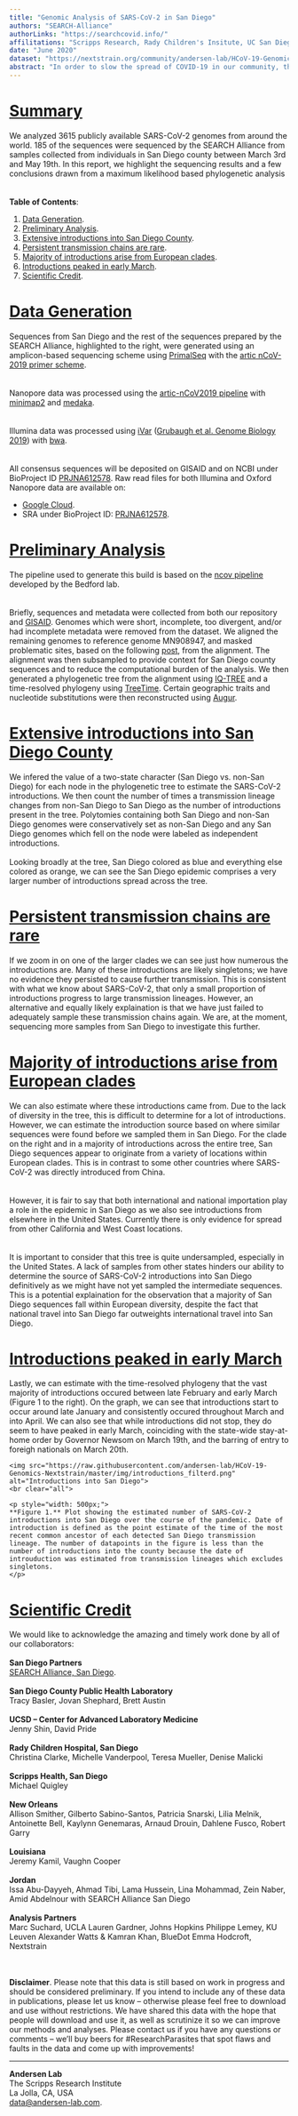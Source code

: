 ```yaml
---
title: "Genomic Analysis of SARS-CoV-2 in San Diego"
authors: "SEARCH-Alliance"
authorLinks: "https://searchcovid.info/"
affilitations: "Scripps Research, Rady Children's Insitute, UC San Diego"
date: "June 2020"
dataset: "https://nextstrain.org/community/andersen-lab/HCoV-19-Genomics-Nextstrain/hCoV-19/usa/sandiego"
abstract: "In order to slow the spread of COVID-19 in our community, the SEARCH Alliance is sequencing virus samples from healthcare workers and utilizing publicly available genomic data to track the spread and evolution of SARS-CoV-2."
---
```


# [Summary](https://nextstrain.org/community/andersen-lab/HCoV-19-Genomics-Nextstrain/hCoV-19/usa/sandiego?c=region&d=tree&legend=open&onlyPanels&p=full&sidebar=closed)

We analyzed 3615 publicly available SARS-CoV-2 genomes from around the world. 185 of the sequences were sequenced by the SEARCH Alliance from samples collected from individuals in San Diego county between March 3rd and May 19th. In this report, we highlight the sequencing results and a few conclusions drawn from a maximum likelihood based phylogenetic analysis  
<br><br>
**Table of Contents**:  
1. [Data Generation](https://nextstrain.org/community/narratives/andersen-lab/HCoV-19-Genomics-Nextstrain?n=2).
2. [Preliminary Analysis](https://nextstrain.org/community/narratives/andersen-lab/HCoV-19-Genomics-Nextstrain?n=3).
3. [Extensive introductions into San Diego County](https://nextstrain.org/community/narratives/andersen-lab/HCoV-19-Genomics-Nextstrain?n=4).
3. [Persistent transmission chains are rare](https://nextstrain.org/community/narratives/andersen-lab/HCoV-19-Genomics-Nextstrain?n=5).
4. [Majority of introductions arise from European clades](https://nextstrain.org/community/narratives/andersen-lab/HCoV-19-Genomics-Nextstrain?n=6).
5. [Introductions peaked in early March](https://nextstrain.org/community/narratives/andersen-lab/HCoV-19-Genomics-Nextstrain?n=7).
6. [Scientific Credit](https://nextstrain.org/community/narratives/andersen-lab/HCoV-19-Genomics-Nextstrain?n=8).


# [Data Generation](https://nextstrain.org/community/andersen-lab/HCoV-19-Genomics-Nextstrain/hCoV-19/usa/sandiego?c=region&d=tree&f_location=San%20Diego&legend=open&onlyPanels&p=full&sidebar=closed)
Sequences from San Diego and the rest of the sequences prepared by the SEARCH Alliance, highlighted to the right, were generated using an amplicon-based sequencing scheme using [PrimalSeq](https://www.nature.com/articles/nprot.2017.066) with the [artic nCoV-2019 primer scheme](https://github.com/artic-network/artic-ncov2019/tree/master/primer_schemes/nCoV-2019).  
<br><br>
Nanopore data was processed using the [artic-nCoV2019 pipeline](https://github.com/artic-network/artic-ncov2019) with [minimap2](https://github.com/lh3/minimap2) and [medaka](https://github.com/nanoporetech/medaka).  
<br><br>
Illumina data was processed using [iVar](https://github.com/andersen-lab/ivar) ([Grubaugh et al. Genome Biology 2019](https://genomebiology.biomedcentral.com/articles/10.1186/s13059-018-1618-7)) with [bwa](https://github.com/lh3/bwa).  
<br><br>
All consensus sequences will be deposited on GISAID and on NCBI under BioProject ID [PRJNA612578](https://www.ncbi.nlm.nih.gov/bioproject/612578). Raw read files for both Illumina and Oxford Nanopore data are available on:  
* [Google Cloud](https://console.cloud.google.com/storage/browser/andersen-lab_hcov-19-genomics).  
* SRA under BioProject ID: [PRJNA612578](https://www.ncbi.nlm.nih.gov/bioproject/612578).  


# [Preliminary Analysis](https://nextstrain.org/community/andersen-lab/HCoV-19-Genomics-Nextstrain/hCoV-19/usa/sandiego?c=region&d=tree&f_location=San%20Diego&legend=open&onlyPanels&p=full&sidebar=closed)
The pipeline used to generate this build is based on the [ncov pipeline](https://github.com/nextstrain/ncov) developed by the Bedford lab.  
<br><br>
Briefly, sequences and metadata were collected from both our repository and [GISAID](https://gisaid.org/). Genomes which were short, incomplete, too divergent, and/or had incomplete metadata were removed from the dataset. We aligned the remaining genomes to reference genome MN908947, and masked problematic sites, based on the following [post](https://virological.org/t/issues-with-sars-cov-2-sequencing-data/473), from the alignment. The alignment was then subsampled to provide context for San Diego county sequences and to reduce the computational burden of the analysis. We then generated a phylogenetic tree from the alignment using [IQ-TREE](http://www.iqtree.org/) and a time-resolved phylogeny using [TreeTime](https://github.com/neherlab/treetime). Certain geographic traits and nucleotide substitutions were then reconstructed using [Augur](https://github.com/nextstrain/augur).  


# [Extensive introductions into San Diego County](https://nextstrain.org/community/andersen-lab/HCoV-19-Genomics-Nextstrain/hCoV-19/usa/sandiego?c=focal&d=tree&f_location=San%20Diego&p=full&sidebar=closed&legend=closed)
We infered the value of a two-state character (San Diego vs. non-San Diego) for each node in the phylogenetic tree to estimate the SARS-CoV-2 introductions. We then count the number of times a transmission lineage changes from non-San Diego to San Diego as the number of introductions present in the tree. Polytomies containing both San Diego and non-San Diego genomes were conservatively set as non-San Diego and any San Diego genomes which fell on the node were labeled as independent introductions. 
<br><br>
Looking broadly at the tree, San Diego colored as blue and everything else colored as orange, we can see the San Diego epidemic comprises a very larger number of introductions spread across the tree.  


# [Persistent transmission chains are rare](https://nextstrain.org/community/andersen-lab/HCoV-19-Genomics-Nextstrain/hCoV-19/usa/sandiego?c=focal&d=tree&f_location=San%20Diego&label=clade:Z1&legend=closed&m=div&onlyPanels&p=full&sidebar=closed)
If we zoom in on one of the larger clades we can see just how numerous the introductions are. Many of these introductions are likely singletons; we have no evidence they persisted to cause further transmission. This is consistent with what we know about SARS-CoV-2, that only a small proportion of introductions progress to large transmission lineages. However, an alternative and equally likely explaination is that we have just failed to adequately sample these transmission chains again. We are, at the moment, sequencing more samples from San Diego to investigate this further.  


# [Majority of introductions arise from European clades](https://nextstrain.org/community/andersen-lab/HCoV-19-Genomics-Nextstrain/hCoV-19/usa/sandiego?c=region&d=tree&p=full&sidebar=closed&legend=closed&onlyPanels&label=clade:Z2)
We can also estimate where these introductions came from. Due to the lack of diversity in the tree, this is difficult to determine for a lot of introductions. However, we can estimate the introduction source based on where similar sequences were found before we sampled them in San Diego. For the clade on the right and in a majority of introductions across the entire tree, San Diego sequences appear to originate from a variety of locations within European clades. This is in contrast to some other countries where SARS-CoV-2 was directly introduced from China.  
<br><br>
However, it is fair to say that both international and national importation play a role in the epidemic in San Diego as we also see introductions from elsewhere in the United States. Currently there is only evidence for spread from other California and West Coast locations.  
<br><br>
It is important to consider that this tree is quite undersampled, especially in the United States. A lack of samples from other states hinders our ability to determine the source of SARS-CoV-2 introductions into San Diego definitively as we might have not yet sampled the intermediate sequences. This is a potential explaination for the observation that a majority of San Diego sequences fall within European diversity, despite the fact that national travel into San Diego far outweights international travel into San Diego.  


# [Introductions peaked in early March](https://nextstrain.org/community/andersen-lab/HCoV-19-Genomics-Nextstrain/hCoV-19/usa/sandiego)
Lastly, we can estimate with the time-resolved phylogeny that the vast majority of introductions occured between late February and early March (Figure 1 to the right). On the graph, we can see that introductions start to occur around late January and consistently occured throughout March and into April. We can also see that while introductions did not stop, they do seem to have peaked in early March, coinciding with the state-wide stay-at-home order by Governor Newsom on March 19th, and the barring of entry to foreigh nationals on March 20th.  

```auspiceMainDisplayMarkdown
<img src="https://raw.githubusercontent.com/andersen-lab/HCoV-19-Genomics-Nextstrain/master/img/introductions_filterd.png" alt="Introductions into San Diego">
<br clear="all">  

<p style="width: 500px;">
**Figure 1.** Plot showing the estimated number of SARS-CoV-2 introductions into San Diego over the course of the pandemic. Date of introduction is defined as the point estimate of the time of the most recent common ancestor of each detected San Diego transmission lineage. The number of datapoints in the figure is less than the number of introductions into the county because the date of introuduction was estimated from transmission lineages which excludes singletons.
</p>
```  

# [Scientific Credit](https://nextstrain.org/community/andersen-lab/HCoV-19-Genomics-Nextstrain/hCoV-19/usa/sandiego?c=region&d=map&label=clade:Z1&legend=closed&onlyPanels&p=full&sidebar=closed)

We would like to acknowledge the amazing and timely work done by all of our collaborators:
<br><br>
**San Diego Partners**<br>
[SEARCH Alliance, San Diego](https://searchcovid.info/).
<br><br>
**San Diego County Public Health Laboratory**<br>
Tracy Basler, Jovan Shephard, Brett Austin
<br><br>
**UCSD – Center for Advanced Laboratory Medicine**<br>
Jenny Shin, David Pride
<br><br>
**Rady Children Hospital, San Diego**<br>
Christina Clarke, Michelle Vanderpool, Teresa Mueller, Denise Malicki
<br><br>
**Scripps Health, San Diego**<br>
Michael Quigley
<br><br>
**New Orleans**<br>
Allison Smither, Gilberto Sabino-Santos, Patricia Snarski, Lilia Melnik, Antoinette Bell, Kaylynn Genemaras, Arnaud Drouin, Dahlene Fusco, Robert Garry
<br><br>
**Louisiana**<br>
Jeremy Kamil, Vaughn Cooper
<br><br>
**Jordan**<br>
Issa Abu-Dayyeh, Ahmad Tibi, Lama Hussein, Lina Mohammad, Zein Naber, Amid Abdelnour with SEARCH Alliance San Diego
<br><br>
**Analysis Partners**<br>
Marc Suchard, UCLA
Lauren Gardner, Johns Hopkins
Philippe Lemey, KU Leuven
Alexander Watts & Kamran Khan, BlueDot
Emma Hodcroft, Nextstrain

<br><br>
**Disclaimer**. Please note that this data is still based on work in progress and should be considered preliminary. If you intend to include any of these data in publications, please let us know – otherwise please feel free to download and use without restrictions. We have shared this data with the hope that people will download and use it, as well as scrutinize it so we can improve our methods and analyses. Please contact us if you have any questions or comments – we’ll buy beers for #ResearchParasites that spot flaws and faults in the data and come up with improvements!

---
**Andersen Lab**  
The Scripps Research Institute  
La Jolla, CA, USA  
[data@andersen-lab.com](mailto:data@andersen-lab.com).


